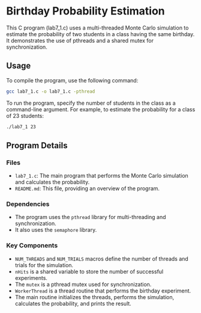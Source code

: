 # Birthday Probability Estimation

This C program (lab7_1.c) uses a multi-threaded Monte Carlo simulation to estimate the probability of two students in a class having the same birthday. It demonstrates the use of pthreads and a shared mutex for synchronization.

## Usage

To compile the program, use the following command:

```bash
gcc lab7_1.c -o lab7_1.c -pthread
```

To run the program, specify the number of students in the class as a command-line argument. For example, to estimate the probability for a class of 23 students:

```bash
./lab7_1 23
```

## Program Details

### Files

- `lab7_1.c`: The main program that performs the Monte Carlo simulation and calculates the probability.
- `README.md`: This file, providing an overview of the program.

### Dependencies

- The program uses the `pthread` library for multi-threading and synchronization.
- It also uses the `semaphore` library.

### Key Components

- `NUM_THREADS` and `NUM_TRIALS` macros define the number of threads and trials for the simulation.
- `nHits` is a shared variable to store the number of successful experiments.
- The `mutex` is a pthread mutex used for synchronization.
- `WorkerThread` is a thread routine that performs the birthday experiment.
- The main routine initializes the threads, performs the simulation, calculates the probability, and prints the result.


